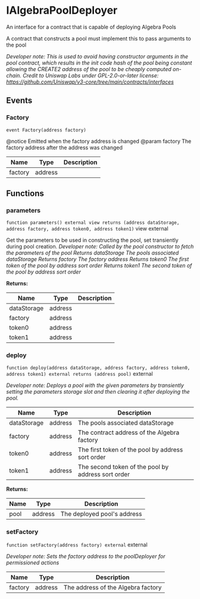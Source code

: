 

# IAlgebraPoolDeployer


An interface for a contract that is capable of deploying Algebra Pools

A contract that constructs a pool must implement this to pass arguments to the pool

*Developer note: This is used to avoid having constructor arguments in the pool contract, which results in the init code hash
of the pool being constant allowing the CREATE2 address of the pool to be cheaply computed on-chain.
Credit to Uniswap Labs under GPL-2.0-or-later license:
https://github.com/Uniswap/v3-core/tree/main/contracts/interfaces*


## Events
### Factory


`event Factory(address factory)`  

@notice Emitted when the factory address is changed
 @param factory The factory address after the address was changed



| Name | Type | Description |
| ---- | ---- | ----------- |
| factory | address |  |




## Functions
### parameters


`function parameters() external view returns (address dataStorage, address factory, address token0, address token1)` view external

Get the parameters to be used in constructing the pool, set transiently during pool creation.
*Developer note: Called by the pool constructor to fetch the parameters of the pool
Returns dataStorage The pools associated dataStorage
Returns factory The factory address
Returns token0 The first token of the pool by address sort order
Returns token1 The second token of the pool by address sort order*




**Returns:**

| Name | Type | Description |
| ---- | ---- | ----------- |
| dataStorage | address |  |
| factory | address |  |
| token0 | address |  |
| token1 | address |  |

### deploy


`function deploy(address dataStorage, address factory, address token0, address token1) external returns (address pool)`  external


*Developer note: Deploys a pool with the given parameters by transiently setting the parameters storage slot and then
clearing it after deploying the pool.*



| Name | Type | Description |
| ---- | ---- | ----------- |
| dataStorage | address | The pools associated dataStorage |
| factory | address | The contract address of the Algebra factory |
| token0 | address | The first token of the pool by address sort order |
| token1 | address | The second token of the pool by address sort order |

**Returns:**

| Name | Type | Description |
| ---- | ---- | ----------- |
| pool | address | The deployed pool&#x27;s address |

### setFactory


`function setFactory(address factory) external`  external


*Developer note: Sets the factory address to the poolDeployer for permissioned actions*



| Name | Type | Description |
| ---- | ---- | ----------- |
| factory | address | The address of the Algebra factory |





